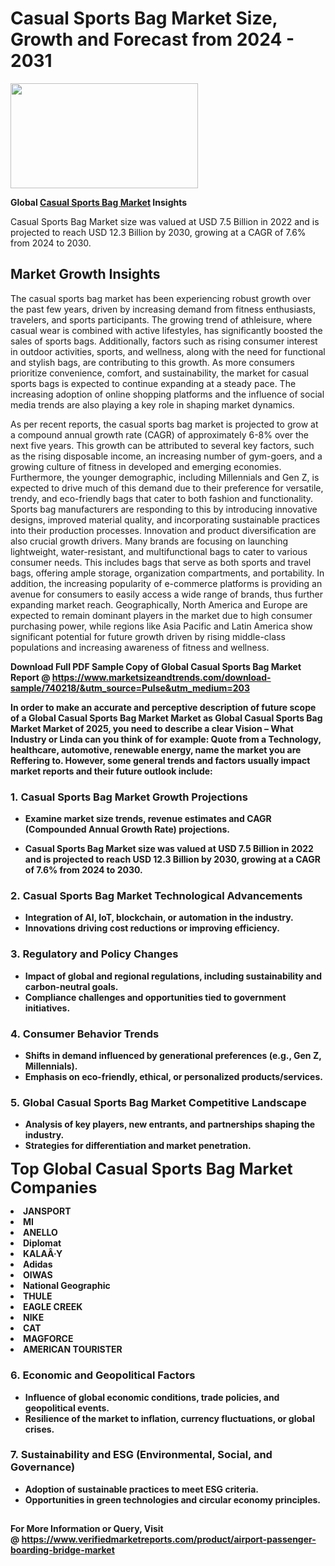 <H1>Casual Sports Bag Market Size, Growth and Forecast from 2024 - 2031</H1><img class="aligncenter size-medium wp-image-584254" src="https://thirdeyenews.in/wp-content/uploads/2024/09/Global-Market-Research-300x168.jpeg" alt="" width="300" height="168" /><p><strong>Global&nbsp;<a href="https://www.marketsizeandtrends.com/download-sample/740218/&amp;utm_source=Pulse&amp;utm_medium=203">Casual Sports Bag Market</a> Insights</strong></p><p>Casual Sports Bag Market size was valued at USD 7.5 Billion in 2022 and is projected to reach USD 12.3 Billion by 2030, growing at a CAGR of 7.6% from 2024 to 2030.</p><p><h2>Market Growth Insights</h2> <p>The casual sports bag market has been experiencing robust growth over the past few years, driven by increasing demand from fitness enthusiasts, travelers, and sports participants. The growing trend of athleisure, where casual wear is combined with active lifestyles, has significantly boosted the sales of sports bags. Additionally, factors such as rising consumer interest in outdoor activities, sports, and wellness, along with the need for functional and stylish bags, are contributing to this growth. As more consumers prioritize convenience, comfort, and sustainability, the market for casual sports bags is expected to continue expanding at a steady pace. The increasing adoption of online shopping platforms and the influence of social media trends are also playing a key role in shaping market dynamics.</p> <p><strong></strong></p> <p>As per recent reports, the casual sports bag market is projected to grow at a compound annual growth rate (CAGR) of approximately 6-8% over the next five years. This growth can be attributed to several key factors, such as the rising disposable income, an increasing number of gym-goers, and a growing culture of fitness in developed and emerging economies. Furthermore, the younger demographic, including Millennials and Gen Z, is expected to drive much of this demand due to their preference for versatile, trendy, and eco-friendly bags that cater to both fashion and functionality. Sports bag manufacturers are responding to this by introducing innovative designs, improved material quality, and incorporating sustainable practices into their production processes. Innovation and product diversification are also crucial growth drivers. Many brands are focusing on launching lightweight, water-resistant, and multifunctional bags to cater to various consumer needs. This includes bags that serve as both sports and travel bags, offering ample storage, organization compartments, and portability. In addition, the increasing popularity of e-commerce platforms is providing an avenue for consumers to easily access a wide range of brands, thus further expanding market reach. Geographically, North America and Europe are expected to remain dominant players in the market due to high consumer purchasing power, while regions like Asia Pacific and Latin America show significant potential for future growth driven by rising middle-class populations and increasing awareness of fitness and wellness. <p><strong></p><p><span class=""><strong>Download Full PDF Sample Copy of Global Casual Sports Bag Market Report</strong> @ <a href="https://www.marketsizeandtrends.com/download-sample/740218/&amp;utm_source=Pulse&amp;utm_medium=203" target="_blank">https://www.marketsizeandtrends.com/download-sample/740218/&amp;utm_source=Pulse&amp;utm_medium=203</a></span></p><p>In order to make an accurate and perceptive description of future scope of a Global&nbsp;Casual Sports Bag Market Market as Global&nbsp;Casual Sports Bag Market Market of 2025, you need to describe a clear Vision &ndash; What Industry or Linda can you think of for example: Quote from a Technology, healthcare, automotive, renewable energy, name the market you are Reffering to. However, some general trends and factors usually impact market reports and their future outlook include:</p><h3>1.&nbsp;<strong>Casual Sports Bag Market Growth Projections</strong></h3><ul><li>Examine market size trends, revenue estimates and CAGR (Compounded Annual Growth Rate) projections.</li><li><p>Casual Sports Bag Market size was valued at USD 7.5 Billion in 2022 and is projected to reach USD 12.3 Billion by 2030, growing at a CAGR of 7.6% from 2024 to 2030.</p></li></ul><h3>2.&nbsp;<strong>Casual Sports Bag Market Technological Advancements</strong></h3><ul><li>Integration of AI, IoT, blockchain, or automation in the industry.</li><li>Innovations driving cost reductions or improving efficiency.</li></ul><h3>3.&nbsp;<strong>Regulatory and Policy Changes</strong></h3><ul><li>Impact of global and regional regulations, including sustainability and carbon-neutral goals.</li><li>Compliance challenges and opportunities tied to government initiatives.</li></ul><h3>4.&nbsp;<strong>Consumer Behavior Trends</strong></h3><ul><li>Shifts in demand influenced by generational preferences (e.g., Gen Z, Millennials).</li><li>Emphasis on eco-friendly, ethical, or personalized products/services.</li></ul><h3>5.&nbsp;<strong>Global Casual Sports Bag Market Competitive Landscape</strong></h3><ul><li>Analysis of key players, new entrants, and partnerships shaping the industry.</li><li>Strategies for differentiation and market penetration.</li></ul><p data-pm-slice="1 1 []"><span style="color: inherit; font-family: inherit; font-size: 25px;">Top Global Casual Sports Bag Market Companies</span></p><div class="" data-test-id=""><p><li>JANSPORT</li><li> MI</li><li> ANELLO</li><li> Diplomat</li><li> KALAÂ·Y</li><li> Adidas</li><li> OIWAS</li><li> National Geographic</li><li> THULE</li><li> EAGLE CREEK</li><li> NIKE</li><li> CAT</li><li> MAGFORCE</li><li> AMERICAN TOURISTER</li></p></div><h3>6.&nbsp;<strong>Economic and Geopolitical Factors</strong></h3><ul><li>Influence of global economic conditions, trade policies, and geopolitical events.</li><li>Resilience of the market to inflation, currency fluctuations, or global crises.</li></ul><h3>7.&nbsp;<strong>Sustainability and ESG (Environmental, Social, and Governance)</strong></h3><ul><li>Adoption of sustainable practices to meet ESG criteria.</li><li>Opportunities in green technologies and circular economy principles.</li></ul><h2><strong style="font-size: 14px;">For More Information or Query, Visit @&nbsp;</strong><a style="background-color: #ffffff; font-size: 14px;" href="https://www.marketsizeandtrends.com/report/casual-sports-bag-market/" target="_blank">https://www.verifiedmarketreports.com/product/airport-passenger-boarding-bridge-market</a></h2>
